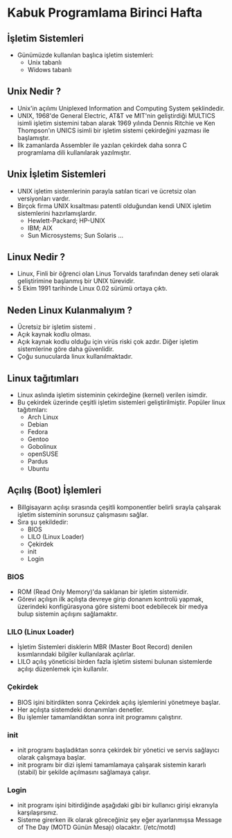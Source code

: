 # Kabuk Programlama Birinci Hafta
## İşletim Sistemleri 
 - Günümüzde kullanılan başlıca işletim sistemleri:
    - Unix tabanlı
    - Widows tabanlı
## Unix Nedir ?
* Unix'in açılımı Uniplexed Information and Computing System şeklindedir.
* UNIX, 1968'de General Electric, AT&T ve MIT'nin geliştirdiği MULTICS isimli işletim sistemini taban alarak 1969 yılında Dennis Ritchie ve Ken Thompson'ın UNICS isimli bir işletim sistemi çekirdeğini yazması ile başlamıştır.
* İlk zamanlarda Assembler ile yazılan çekirdek daha sonra C programlama dili kullanılarak yazılmıştır.
## Unix İşletim Sistemleri
* UNIX işletim sistemlerinin parayla satılan ticari ve ücretsiz olan versiyonları vardır.
* Birçok firma UNIX kısaltması patentli olduğundan kendi UNIX işletim sistemlerini hazırlamışlardır.
    - Hewlett-Packard; HP-UNIX 
    - IBM; AIX 
    - Sun Microsystems; Sun Solaris ...
## Linux Nedir ?
* Linux, Finli bir öğrenci olan Linus Torvalds tarafından deney seti olarak geliştirimine başlanmış bir UNIX türevidir. 
* 5 Ekim 1991 tarihinde Linux 0.02 sürümü ortaya çıktı.
 
 ## Neden Linux Kulanmalıyım ?
 * Ücretsiz bir işletim sistemi .
 * Açık kaynak kodlu olması.
 * Açık kaynak kodlu olduğu için virüs riski çok azdır. Diğer işletim sistemlerine göre daha güvenlidir.
 * Çoğu sunucularda linux kullanılmaktadır.

 ## Linux tağıtımları
 * Linux aslında işletim sisteminin çekirdeğine (kernel) verilen isimdir.
* Bu çekirdek üzerinde çeşitli işletim sistemleri geliştirilmiştir. Popüler linux tağıtımları:
    - Arch Linux
    - Debian
    - Fedora
    - Gentoo
    - Gobolinux
    - openSUSE
    - Pardus
    - Ubuntu

## Açılış (Boot) İşlemleri
* Billgisayarın açılışı sırasında çeşitli komponentler belirli sırayla çalışarak işletim sisteminin sorunsuz çalışmasını sağlar.
* Sıra şu şekildedir:
    - BIOS
    - LILO (Linux Loader)
    - Çekirdek
    - init
    - Login

### BIOS
* ROM (Read Only Memory)'da saklanan bir işletim sistemidir.
* Görevi açılışın ilk açılışta devreye girip donanım kontrolü yapmak, üzerindeki konfigürasyona göre sistemi boot edebilecek bir medya bulup sistemin açılışını sağlamaktır.
### LILO (Linux Loader)
* İşletim Sistemleri disklerin MBR (Master Boot Record) denilen kısımlarındaki bilgiler kullanılarak açılırlar.
* LILO açılış yöneticisi birden fazla işletim sistemi bulunan sistemlerde açılışı düzenlemek için kullanılır.

### Çekirdek
* BIOS işini bitirdikten sonra Çekirdek açılış işlemlerini yönetmeye başlar.
* Her açılışta sistemdeki donanımları denetler.
* Bu işlemler tamamlandıktan sonra init programını çalıştırır.
### init
* init  programı başladıktan sonra  çekirdek bir yönetici ve servis sağlayıcı olarak çalışmaya başlar.
* init programı bir dizi işlemi tamamlamaya çalışarak sistemin kararlı (stabil) bir şekilde açılmasını sağlamaya çalışır.
### Login
* init programı işini bitirdiğinde  aşağıdaki gibi bir kullanıcı girişi ekranıyla karşılaşırsınız.
* Sisteme girerken ilk olarak göreceğiniz şey eğer ayarlanmışsa Message of The Day (MOTD Günün Mesajı) olacaktır. (/etc/motd)‏


